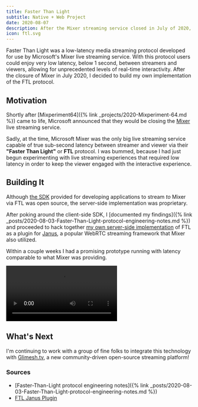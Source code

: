 ```yaml
---
title: Faster Than Light
subtitle: Native + Web Project
date: 2020-08-07
description: After the Mixer streaming service closed in July of 2020, I worked to create an open-source implementation of their low-latency FTL streaming protocol.
icon: ftl.svg
---
```

Faster Than Light was a low-latency media streaming protocol developed for use by Microsoft's
Mixer live streaming service. With this protocol users could enjoy very low latency, below 1
second, between streamers and viewers, allowing for unprecedented levels of real-time interactivity.
After the closure of Mixer in July 2020, I decided to build my own implementation of the FTL
protocol.

## Motivation
Shortly after [Mixperiment64]({% link _projects/2020-Mixperiment-64.md %}) came to life, Microsoft
announced that they would be closing the [Mixer](https://en.wikipedia.org/wiki/Mixer_(service))
live streaming service.

Sadly, at the time, Microsoft Mixer was the only big live streaming service capable of true
sub-second latency between streamer and viewer via their **"Faster Than Light"** or **FTL** protocol.
I was bummed, because I had just begun experimenting with live streaming experiences that required
low latency in order to keep the viewer engaged with the interactive experience.

## Building It
Although [the SDK](https://github.com/mixer/ftl-sdk) provided for developing applications to
stream _to_ Mixer via FTL was open source, the server-side implementation was proprietary.

After poking around the client-side SDK, I
[documented my findings]({% link _posts/2020-08-03-Faster-Than-Light-protocol-engineering-notes.md %})
and proceeded to hack together [my own server-side implementation](https://github.com/Glimesh/janus-ftl-plugin)
of FTL as a plugin for [Janus](https://janus.conf.meetecho.com/), a popular WebRTC streaming
framework that Mixer also utilized.

Within a couple weeks I had a promising prototype running with latency comparable to what Mixer
was providing.

<video src="/assets/images/projects/2020-faster-than-light-prototype.mp4" loop mute controls></video>

## What's Next
I'm continuing to work with a group of fine folks to integrate this technology with
[Glimesh.tv](https://glimesh.tv), a new community-driven open-source streaming platform!

### Sources
- [Faster-Than-Light protocol engineering notes]({% link _posts/2020-08-03-Faster-Than-Light-protocol-engineering-notes.md %})
- [FTL Janus Plugin](https://github.com/Glimesh/janus-ftl-plugin)